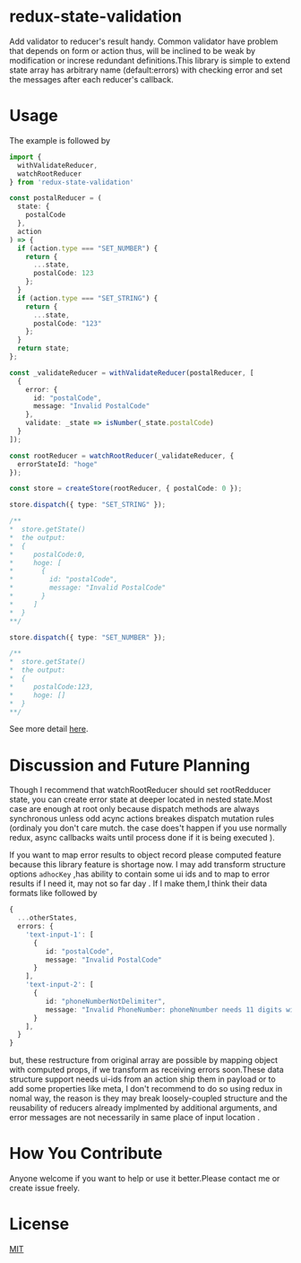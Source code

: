 # redux-state-validation

Add validator to reducer's result handy. Common validator have problem that depends on form or action thus, will be inclined to be weak by modification or increse redundant definitions.This library is simple to extend state array has arbitrary name (default:errors) with checking error and set the messages after each reducer's callback.

# Usage


The example is followed by

```typescript
import {
  withValidateReducer,
  watchRootReducer
} from 'redux-state-validation'

const postalReducer = (
  state: {
    postalCode
  },
  action
) => {
  if (action.type === "SET_NUMBER") {
    return {
      ...state,
      postalCode: 123
    };
  }
  if (action.type === "SET_STRING") {
    return {
      ...state,
      postalCode: "123"
    };
  }
  return state;
};

const _validateReducer = withValidateReducer(postalReducer, [
  {
    error: {
      id: "postalCode",
      message: "Invalid PostalCode"
    },
    validate: _state => isNumber(_state.postalCode)
  }
]);

const rootReducer = watchRootReducer(_validateReducer, {
  errorStateId: "hoge"
});

const store = createStore(rootReducer, { postalCode: 0 });

store.dispatch({ type: "SET_STRING" });

/**
*  store.getState()
*  the output:
*  {
*     postalCode:0,
*     hoge: [
*       {
*         id: "postalCode",
*         message: "Invalid PostalCode"
*       }
*     ]
*  }
**/

store.dispatch({ type: "SET_NUMBER" });

/**
*  store.getState()
*  the output:
*  {
*     postalCode:123,
*     hoge: []
*  }
**/

```

See more detail [here](https://tkow.github.io/redux-state-validation/).

# Discussion and Future Planning

Though I recommend that watchRootReducer should set rootRedducer state, you can create error state at deeper located in nested state.Most case are enough at root only because dispatch methods are always synchronous unless odd acync actions breakes dispatch mutation rules (ordinaly you don't care mutch. the case does't happen if you use normally redux, async callbacks waits until process done if it is being executed ).

If you want to map error results to object record please computed feature because this library feature is shortage now. I may add transform structure options `adhocKey` ,has ability to contain some ui ids and to map to error results if I need it, may not so far day . If I make them,I think their data formats like followed by

```typescript
{
  ...otherStates,
  errors: {
    'text-input-1': [
      {
         id: "postalCode",
         message: "Invalid PostalCode"
      }
    ],
    'text-input-2': [
      {
         id: "phoneNumberNotDelimiter",
         message: "Invalid PhoneNumber: phoneNnumber needs 11 digits with hyphen"
      }
    ],
  }
}
```

but, these restructure from original array are possible by mapping object with computed props, if we transform as receiving errors soon.These data structure support needs ui-ids from an action ship them in payload or to add some properties like meta, I don't recommend to do so using redux in nomal way, the reason is they may break loosely-coupled structure and the reusability of reducers already implmented by additional arguments, and error messages are not necessarily in same place of input location .

# How You Contribute

Anyone welcome if you want to help or use it better.Please contact me or create issue freely.

# License

[MIT](https://github.com/tkow/redux-state-validation/blob/master/LICENSE)
